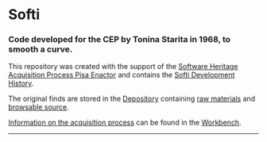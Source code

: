 # Softi

### Code developed for the CEP by Tonina Starita in 1968, to smooth a curve.

This repository was created with the support of the [Software Heritage Acquisition Process Pisa Enactor](https://github.com/Unipisa/SWHAPPE) and contains the [Softi Development History](https://github.com/Unipisa/Softi/tree/SourceCode/).

The original finds are stored in the [Depository](https://github.com/Unipisa/Softi-Depository) containing [raw materials](https://github.com/Unipisa/Softi-Depository/tree/master/raw_materials) and [browsable source](https://github.com/Unipisa/Softi-Depository/tree/master/browsable_source).

[Information on the acquisition process](https://github.com/Unipisa/Softi-Workbench/tree/master/metadata) can be found in the [Workbench](https://github.com/Unipisa/Softi-Workbench).

-------------------
